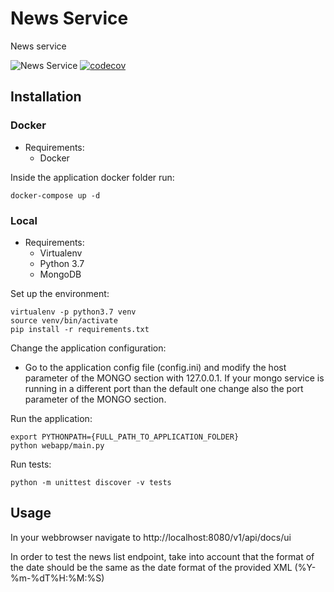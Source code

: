# News Service
News service

![News Service](https://github.com/DeejayRevok/news-service/workflows/News%20Service/badge.svg)
[![codecov](https://codecov.io/gh/DeejayRevok/event-service/branch/master/graph/badge.svg?token=1EEM8TD8JC)](https://codecov.io/gh/DeejayRevok/event-service)

## Installation
### Docker
- Requirements:
  - Docker
  
Inside the application docker folder run:
```
docker-compose up -d
```
  
### Local
- Requirements:
  - Virtualenv
  - Python 3.7
  - MongoDB
  
Set up the environment:
```
virtualenv -p python3.7 venv
source venv/bin/activate
pip install -r requirements.txt
```

Change the application configuration:
  - Go to the application config file (config.ini) and modify the host parameter of the MONGO section with 127.0.0.1. If your mongo service is running in a different port than the default one change also the port parameter of the MONGO section.

Run the application:
```
export PYTHONPATH={FULL_PATH_TO_APPLICATION_FOLDER}
python webapp/main.py
```

Run tests:
```
python -m unittest discover -v tests
```

## Usage
In your webbrowser navigate to http://localhost:8080/v1/api/docs/ui

In order to test the news list endpoint, take into account that the format of the date should be the same as the date format of the provided XML (%Y-%m-%dT%H:%M:%S)
